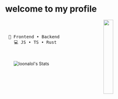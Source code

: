  <h1 align="center"> welcome to my profile </h1>
<div align="center">
<img src="https://is1-ssl.mzstatic.com/image/thumb/Video221/v4/f6/fc/17/f6fc1794-fa7b-6f51-d1e3-b6eb302bba70/Job161136f0-a0ca-4150-ad67-c8b90093eda7-169526692-PreviewImage_Preview_Image_Intermediate_nonvideo_sdr_329964561_1794932751-Time1717622363777.png/2048x2732ss.jpg" width="25%" align="right" />

<br><br>
<pre>
   💼 Frontend • Backend 
   💻 JS • TS • Rust
</pre>
<br><br>
    ![loonalol's Stats](https://github-readme-stats.vercel.app/api?username=loonalol&theme=tokyonight&show_icons=true&hide_border=true&count_private=true)


</div>

